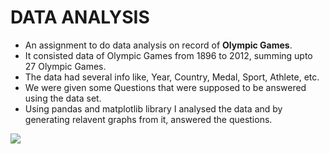 # DATA ANALYSIS
* An assignment to do data analysis on record of **Olympic Games**.
* It consisted data of Olympic Games from 1896 to 2012, summing upto 27 Olympic Games.
* The data had several info like, Year, Country, Medal, Sport, Athlete, etc.
* We were given some Questions that were supposed to be answered using the data set.
* Using pandas and matplotlib library I analysed the data and by generating relavent graphs from it, answered the questions.
<img align = 'centre' src="https://www.google.com/url?sa=i&url=http%3A%2F%2Fbrightsparks.pteducation.com%2F2016%2F08%2FIndia-Rio-olympics-success-soft-power-ladder-by-Sandee-Manudhane.html&psig=AOvVaw2QQzMgI9NyqA0GKggtHFwh&ust=1631719388926000&source=images&cd=vfe&ved=0CAsQjRxqFwoTCIj_2sbi_vICFQAAAAAdAAAAABAVhttps://www.google.com/url?sa=i&url=http%3A%2F%2Fbrightsparks.pteducation.com%2F2016%2F08%2FIndia-Rio-olympics-success-soft-power-ladder-by-Sandee-Manudhane.html&psig=AOvVaw2QQzMgI9NyqA0GKggtHFwh&ust=1631719388926000&source=images&cd=vfe&ved=0CAsQjRxqFwoTCIj_2sbi_vICFQAAAAAdAAAAABAV">
